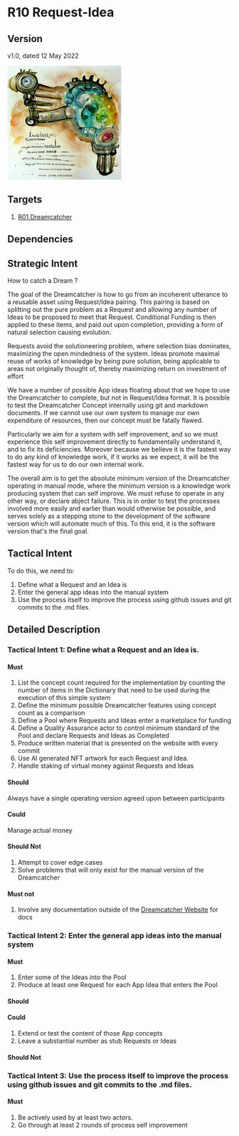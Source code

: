# R10 Request-Idea

## Version

v1.0, dated 12 May 2022

![request and lightbulb manual hand cranked cogs Watercolor](/nfts/requestIdea.png)

## Targets

1. [R01 Dreamcatcher](./R01.md)

## Dependencies

## Strategic Intent

How to catch a Dream ?

The goal of the Dreamcatcher is how to go from an incoherent utterance to a reusable asset using Request/Idea pairing. This pairing is based on splitting out the pure problem as a Request and allowing any number of Ideas to be proposed to meet that Request. Conditional Funding is then applied to these items, and paid out upon completion, providing a form of natural selection causing evolution.

Requests avoid the solutioneering problem, where selection bias dominates, maximizing the open mindedness of the system. Ideas promote maximal reuse of works of knowledge by being pure solution, being applicable to areas not originally thought of, thereby maximizing return on investment of effort

We have a number of possible App ideas floating about that we hope to use the Dreamcatcher to complete, but not in Request/Idea format. It is possible to test the Dreamcatcher Concept internally using git and markdown documents. If we cannot use our own system to manage our own expenditure of resources, then our concept must be fatally flawed.

Particularly we aim for a system with self improvement, and so we must experience this self improvement directly to fundamentally understand it, and to fix its deficiencies. Moreover because we believe it is the fastest way to do any kind of knowledge work, if it works as we expect, it will be the fastest way for us to do our own internal work.

The overall aim is to get the absolute minimum version of the Dreamcatcher operating in manual mode, where the minimum version is a knowledge work producing system that can self improve. We must refuse to operate in any other way, or declare abject failure.  This is in order to test the processes involved more easily and earlier than would otherwise be possible, and serves solely as a stepping stone to the development of the software version which will automate much of this.  To this end, it is the software version that's the final goal.

## Tactical Intent

To do this, we need to:

1. Define what a Request and an Idea is
1. Enter the general app ideas into the manual system
1. Use the process itself to improve the process using github issues and git commits to the .md files.

## Detailed Description

### Tactical Intent 1: Define what a Request and an Idea is.

#### Must

1. List the concept count required for the implementation by counting the number of items in the Dictionary that need to be used during the execution of this simple system
1. Define the minimum possible Dreamcatcher features using concept count as a comparison
1. Define a Pool where Requests and Ideas enter a marketplace for funding
1. Define a Quality Assurance actor to control minimum standard of the Pool and declare Requests and Ideas as Completed
1. Produce written material that is presented on the website with every commit
1. Use AI generated NFT artwork for each Request and Idea.
1. Handle staking of virtual money against Requests and Ideas

#### Should

Always have a single operating version agreed upon between participants

#### Could

Manage actual money

#### Should Not

1. Attempt to cover edge cases
1. Solve problems that will only exist for the manual version of the Dreamcatcher

#### Must not

1. Involve any documentation outside of the [Dreamcatcher Website](https://github.com/dreamcatcher-tech/dreamcatcher-tech.github.io/tree/master/website) for docs

### Tactical Intent 2: Enter the general app ideas into the manual system

#### Must

1. Enter some of the Ideas into the Pool
1. Produce at least one Request for each App Idea that enters the Pool

#### Should

#### Could

1. Extend or test the content of those App concepts
1. Leave a substantial number as stub Requests or Ideas

#### Should Not

### Tactical Intent 3: Use the process itself to improve the process using github issues and git commits to the .md files.

#### Must

1. Be actively used by at least two actors.
1. Go through at least 2 rounds of process self improvement
